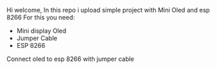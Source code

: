 Hi welcome, In this repo i upload simple project with Mini Oled and esp 8266
For this you need:
- Mini display Oled
- Jumper Cable
- ESP 8266

Connect oled to esp 8266 with jumper cable
